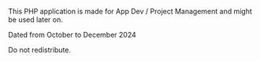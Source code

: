 This PHP application is made for App Dev / Project Management and might be used later on.

Dated from October to December 2024

Do not redistribute.
